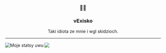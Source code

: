 <h3 align="center">📡📝</h3>
<h3 align="center">vExisko</h3>
<p align="center">Taki idiota ze mnie i wgl skidzioch.</p>

---


 <a  href="https://github.com/anuraghazra/github-readme-stats"><img align="left" src="https://github-readme-stats.vercel.app/api?username=1vex&show_icons=true&include_all_commits=true&theme=buefy&hide_border=true" alt="Moje statsy uwu" /></a> 
 
<a href="https://github.com/anuraghazra/github-readme-stats"> <img align="left" src="https://github-readme-stats.vercel.app/api/top-langs/?username=1vex&layout=compact&theme=buefy&hide_border=true" /></a>
